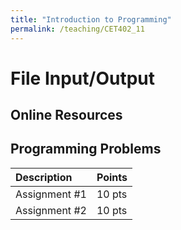 ```yaml
---
title: "Introduction to Programming"
permalink: /teaching/CET402_11
---
```


# File Input/Output

## Online Resources

## Programming Problems

| Description   | Points |
| :------------ | :----- |
| Assignment #1 | 10 pts |
| Assignment #2 | 10 pts |
